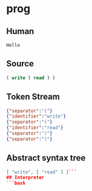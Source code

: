 # prog
## Human
```
Hello

```
## Source
```lisp
( write ( read ) )
```
## Token Stream
```json
{"separator":"("}
{"identifier":"write"}
{"separator":"("}
{"identifier":"read"}
{"separator":")"}
{"separator":")"}
```
## Abstract syntax tree
```json
[ "write", [ "read" ] ]```
## Interpreter
```bash
```